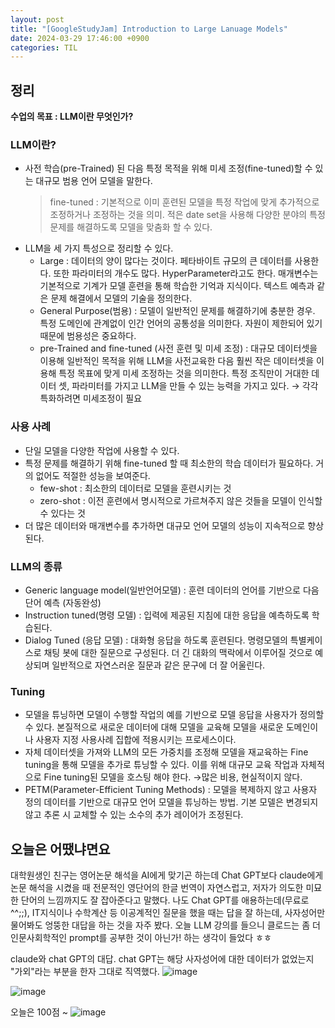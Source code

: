 ```yaml
---
layout: post
title: "[GoogleStudyJam] Introduction to Large Lanuage Models"
date: 2024-03-29 17:46:00 +0900
categories: TIL
---
```


## 정리

**수업의 목표 : LLM이란 무엇인가?**

### LLM이란?

- 사전 학습(pre-Trained) 된 다음 특정 목적을 위해 미세 조정(fine-tuned)할 수 있는 대규모 범용 언어 모델을 말한다.
  > fine-tuned : 기본적으로 이미 훈련된 모델을 특정 작업에 맞게 추가적으로 조정하거나 조정하는 것을 의미. 적은 date set을 사용해 다양한 분야의 특정 문제를 해결하도록 모델을 맞춤화 할 수 있다.
- LLM을 세 가지 특성으로 정리할 수 있다.
  - Large : 데이터의 양이 많다는 것이다. 페타바이트 규모의 큰 데이터를 사용한다. 또한 파라미터의 개수도 많다. HyperParameter라고도 한다. 매개변수는 기본적으로 기계가 모델 훈련을 통해 학습한 기억과 지식이다. 텍스트 예측과 같은 문제 해결에서 모델의 기술을 정의한다.
  - General Purpose(범용) : 모델이 일반적인 문제를 해결하기에 충분한 경우. 특정 도메인에 관계없이 인간 언어의 공통성을 의미한다. 자원이 제한되어 있기 때문에 범용성은 중요하다.
  - pre-Trained and fine-tuned (사전 훈련 및 미세 조정) : 대규모 데이터셋을 이용해 일반적인 목적을 위해 LLM을 사전교육한 다음 훨씬 작은 데이터셋을 이용해 특정 목표에 맞게 미세 조정하는 것을 의미한다. 특정 조직만이 거대한 데이터 셋, 파라미터를 가지고 LLM을 만들 수 있는 능력을 가지고 있다. → 각각 특화하려면 미세조정이 필요

### 사용 사례

- 단일 모델을 다양한 작업에 사용할 수 있다.
- 특정 문제를 해결하기 위해 fine-tuned 할 때 최소한의 학습 데이터가 필요하다. 거의 없어도 적절한 성능을 보여준다.
  - few-shot : 최소한의 데이터로 모델을 훈련시키는 것
  - zero-shot : 이전 훈련에서 명시적으로 가르쳐주지 않은 것들을 모델이 인식할 수 있다는 것
- 더 많은 데이터와 매개변수를 추가하면 대규모 언어 모델의 성능이 지속적으로 향상된다.

### LLM의 종류

- Generic language model(일반언어모델) : 훈련 데이터의 언어를 기반으로 다음 단어 예측 (자동완성)
- Instruction tuned(명령 모델) : 입력에 제공된 지침에 대한 응답을 예측하도록 학습된다.
- Dialog Tuned (응답 모델) : 대화형 응답을 하도록 훈련된다. 명령모델의 특별케이스로 채팅 봇에 대한 질문으로 구성된다. 더 긴 대화의 맥락에서 이루어질 것으로 예상되며 일반적으로 자연스러운 질문과 같은 문구에 더 잘 어울린다.

### Tuning

- 모델을 튜닝하면 모델이 수행할 작업의 예를 기반으로 모델 응답을 사용자가 정의할 수 있다. 본질적으로 새로운 데이터에 대해 모델을 교육해 모델을 새로운 도메인이나 사용자 지정 사용사례 집합에 적용시키는 프로세스이다.
- 자체 데이터셋을 가져와 LLM의 모든 가중치를 조정해 모델을 재교육하는 Fine tuning을 통해 모델을 추가로 튜닝할 수 있다. 이를 위해 대규모 교육 작업과 자체적으로 Fine tuning된 모델을 호스팅 해야 한다. →많은 비용, 현실적이지 않다.
- PETM(Parameter-Efficient Tuning Methods) : 모델을 복제하지 않고 사용자 정의 데이터를 기반으로 대규모 언어 모델을 튜닝하는 방법. 기본 모델은 변경되지 않고 추론 시 교체할 수 있는 소수의 추가 레이어가 조정된다.

## 오늘은 어땠냐면요

대학원생인 친구는 영어논문 해석을 AI에게 맞기곤 하는데 Chat GPT보다 claude에게 논문 해석을 시켰을 때 전문적인 영단어의 한글 번역이 자연스럽고, 저자가 의도한 미묘한 단어의 느낌까지도 잘 잡아준다고 말했다. 나도 Chat GPT를 애용하는데(무료로^^;;), IT지식이나 수학계산 등 이공계적인 질문을 했을 때는 답을 잘 하는데, 사자성어만 물어봐도 엉뚱한 대답을 하는 것을 자주 봤다. 오늘 LLM 강의를 들으니 클로드는 좀 더 인문사회학적인 prompt를 공부한 것이 아닌가! 하는 생각이 들었다 ㅎㅎ

claude와 chat GPT의 대답. chat GPT는 해당 사자성어에 대한 데이터가 없었는지 "가외"라는 부분을 한자 그대로 직역했다.
![image](https://github.com/pingu2017/comment/assets/115390100/b2d09658-9f0f-411c-bcd2-649599c54c75)

![image](https://github.com/pingu2017/comment/assets/115390100/3aac92ce-8647-4b82-b75a-5fddac4ea63e)

오늘은 100점 ~
![image](https://github.com/pingu2017/comment/assets/115390100/9e78eef6-2512-4d66-84ad-9eeba58377b4)
